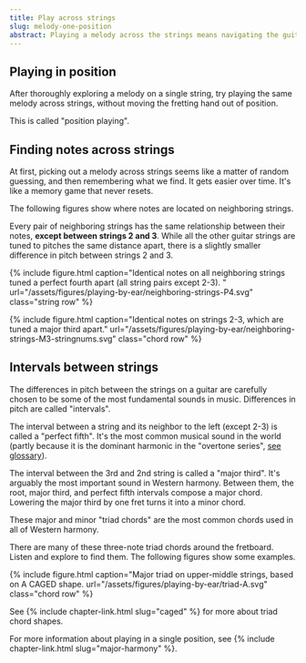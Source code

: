 ```yaml
---
title: Play across strings 
slug: melody-one-position
abstract: Playing a melody across the strings means navigating the guitar's tuning. 
---
```


## Playing in position

After thoroughly exploring a melody on a single string,
try playing the same melody across strings,
without moving the fretting hand out of position.

This is called "position playing".

## Finding notes across strings

At first,
picking out a melody across strings seems like a matter of random guessing,
and then remembering what we find.
It gets easier over time.
It's like a memory game that never resets.

The following figures show where notes are located on neighboring strings.

Every pair of neighboring strings has the same relationship between their notes,
**except between strings 2 and 3**.
While all the other guitar strings are tuned to pitches the same distance apart,
there is a slightly smaller difference in pitch between strings 2 and 3.

{% include figure.html
    caption="Identical notes on all neighboring strings tuned a perfect fourth apart (all string pairs except 2-3). "
    url="/assets/figures/playing-by-ear/neighboring-strings-P4.svg"
    class="string row"
%}

{% include figure.html
    caption="Identical notes on strings 2-3, which are tuned a major third apart."
    url="/assets/figures/playing-by-ear/neighboring-strings-M3-stringnums.svg"
    class="chord row"
%}

## Intervals between strings

The differences in pitch between the strings on a guitar are carefully chosen to be some of the most fundamental sounds in music. 
Differences in pitch are called "intervals".

The interval between a string and its neighbor to the left (except 2-3) is called a "perfect fifth".
It's the most common musical sound in the world 
(partly because it is the dominant harmonic in the "overtone series", [see glossary](glossary.html)).

The interval between the 3rd and 2nd string is called a "major third".
It's arguably the most important sound in Western harmony.
Between them,
the root, major third, 
and perfect fifth intervals compose a major chord.
Lowering the major third by one fret turns it into a minor chord.

These major and minor "triad chords" are the most common chords used in all of Western harmony.

There are many of these three-note triad chords around the fretboard.
Listen and explore to find them.
The following figures show some examples.

{% include figure.html
    caption="Major triad on upper-middle strings, based on A CAGED shape.
    url="/assets/figures/playing-by-ear/triad-A.svg"
    class="chord row"
%}


See {% include chapter-link.html slug="caged" %} for more about triad chord shapes.

For more information about playing in a single position,
see {% include chapter-link.html slug="major-harmony" %}.
